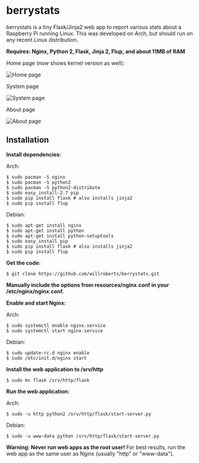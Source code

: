 berrystats
==========

berrystats is a tiny Flask/Jinja2 web app to report various stats about a Raspberry Pi running Linux.
This was developed on Arch, but should run on any recent Linux distribution.

**Requires: Nginx, Python 2, Flask, Jinja 2, Flup, and about 11MB of RAM**

Home page (now shows kernel version as well):

![Home page](https://raw.github.com/willroberts/berrystats/master/resources/preview_home.png)

System page

![System page](https://raw.github.com/willroberts/berrystats/master/resources/preview_system.png)

About page

![About page](https://raw.github.com/willroberts/berrystats/master/resources/preview_about.png)

Installation
------------

**Install dependencies:**

Arch:

    $ sudo pacman -S nginx
    $ sudo pacman -S python2
    $ sudo pacman -S python2-distribute
    $ sudo easy_install-2.7 pip
    $ sudo pip install flask # also installs jinja2
    $ sudo pip install flup

Debian:

    $ sudo apt-get install nginx
    $ sudo apt-get install python
    $ sudo apt-get install python-setuptools
    $ sudo easy_install pip
    $ sudo pip install flask # also installs jinja2
    $ sudo pip install flup

**Get the code:**

    $ git clone https://github.com/willroberts/berrystats.git

**Manually include the options from resources/nginx.conf in your /etc/nginx/nginx.conf.**

**Enable and start Nginx:**

Arch:

    $ sudo systemctl enable nginx.service
    $ sudo systemctl start nginx.service

Debian:

    $ sudo update-rc.d nginx enable
    $ sudo /etc/init.d/nginx start

**Install the web application to /srv/http**

    $ sudo mv flask /srv/http/flask

**Run the web application:**

Arch:

    $ sudo -u http python2 /srv/http/flask/start-server.py

Debian:

    $ sudo -u www-data python /srv/http/flask/start-server.py

**Warning: Never run web apps as the root user!** For best results, run the web app as the same user as Nginx (usually "http" or "www-data").
